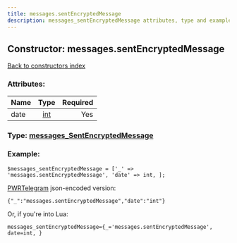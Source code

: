 ```yaml
---
title: messages.sentEncryptedMessage
description: messages_sentEncryptedMessage attributes, type and example
---
```

## Constructor: messages.sentEncryptedMessage  
[Back to constructors index](index.md)



### Attributes:

| Name     |    Type       | Required |
|----------|:-------------:|---------:|
|date|[int](../types/int.md) | Yes|



### Type: [messages\_SentEncryptedMessage](../types/messages_SentEncryptedMessage.md)


### Example:

```
$messages_sentEncryptedMessage = ['_' => 'messages.sentEncryptedMessage', 'date' => int, ];
```  

[PWRTelegram](https://pwrtelegram.xyz) json-encoded version:

```
{"_":"messages.sentEncryptedMessage","date":"int"}
```


Or, if you're into Lua:  


```
messages_sentEncryptedMessage={_='messages.sentEncryptedMessage', date=int, }

```


